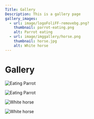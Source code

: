 ```yaml
---
Title: Gallery
Description: This is a gallery page
gallery_images:
  - url: image/logoFoliFF-removebg.png?
    thumbnail: parrot-eating.png
    alt: Parrot eating
  - url: image/imggallery/horse.png
    thumbnail: horse.jpg
    alt: White horse
---
```


# Gallery


![Eating Parrot](%base_url%/assets/img/imgallery/parrot-eating.png "Parrot Eating")

![Eating Parrot](%base_url%/image/imggallery/parrot-eating.png "Parrot Eating")

![White horse](%base_url%/assets/img/imgallery/horse.jpg "White horse")

![White horse](%base_url%/image/imggallery/horse.png "White horse")

<!-- ![Yellow Bird](%base_url%/assets/img/imgallery/yellow-bird.jpg "Yellow bird")



![Chrysanthemum Flower](%base_url%/assets/img/imgallery/chrysanthemum.jpg "Chrysanthemum Flower")

![Pexels Ayna](%base_url%/assets/img/imgallery/pexels-ayna.jpg "Pexels Ayna")

![Blue Bird](%base_url%/assets/img/imgallery/blue-bird.jpg "Blue Bird")

![Horses](%base_url%/assets/img/imgallery/horses.jpg "Horses")

![Mountains](%base_url%/assets/img/imgallery/mountains.jpg "Mountains")

![Pine Forest](%base_url%/assets/img/imgallery/pine-forest.jpg "Pine forest")

-->